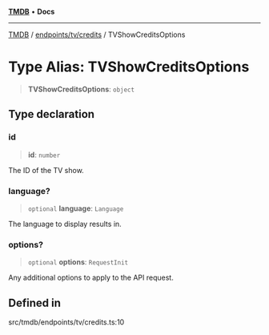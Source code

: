 [**TMDB**](../../../../README.md) • **Docs**

***

[TMDB](../../../../README.md) / [endpoints/tv/credits](../README.md) / TVShowCreditsOptions

# Type Alias: TVShowCreditsOptions

> **TVShowCreditsOptions**: `object`

## Type declaration

### id

> **id**: `number`

The ID of the TV show.

### language?

> `optional` **language**: `Language`

The language to display results in.

### options?

> `optional` **options**: `RequestInit`

Any additional options to apply to the API request.

## Defined in

src/tmdb/endpoints/tv/credits.ts:10
